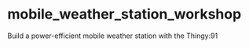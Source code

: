 # mobile_weather_station_workshop
Build a power-efficient mobile weather station with the Thingy:91
